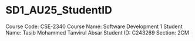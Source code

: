 # SD1_AU25_StudentID
Course Code: CSE-2340
Course Name: Software Development 1
Student Name: Tasib Mohammed Tanvirul Absar
Student ID: C243269
Section: 2CM

